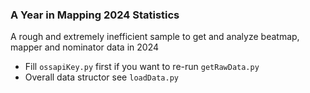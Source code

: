 ### A Year in Mapping 2024 Statistics
A rough and extremely inefficient sample to get and analyze beatmap, mapper and nominator data in 2024

- Fill `ossapiKey.py` first if you want to re-run `getRawData.py`
- Overall data structor see `loadData.py`